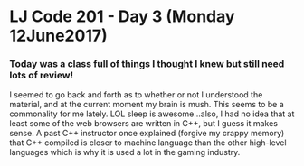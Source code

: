 # LJ Code 201 - Day 3 (Monday 12June2017)

### Today was a class full of things I thought I knew but still need lots of review!

I seemed to go back and forth as to whether or not I understood the material, and at the current moment my brain is mush. This seems to be a commonality for me lately. LOL sleep is awesome...also, I had no idea that at least some of the web browsers are written in C++, but I guess it makes sense. A past C++ instructor once explained (forgive my crappy memory) that C++ compiled is closer to machine language than the other high-level languages which is why it is used a lot in the gaming industry.
